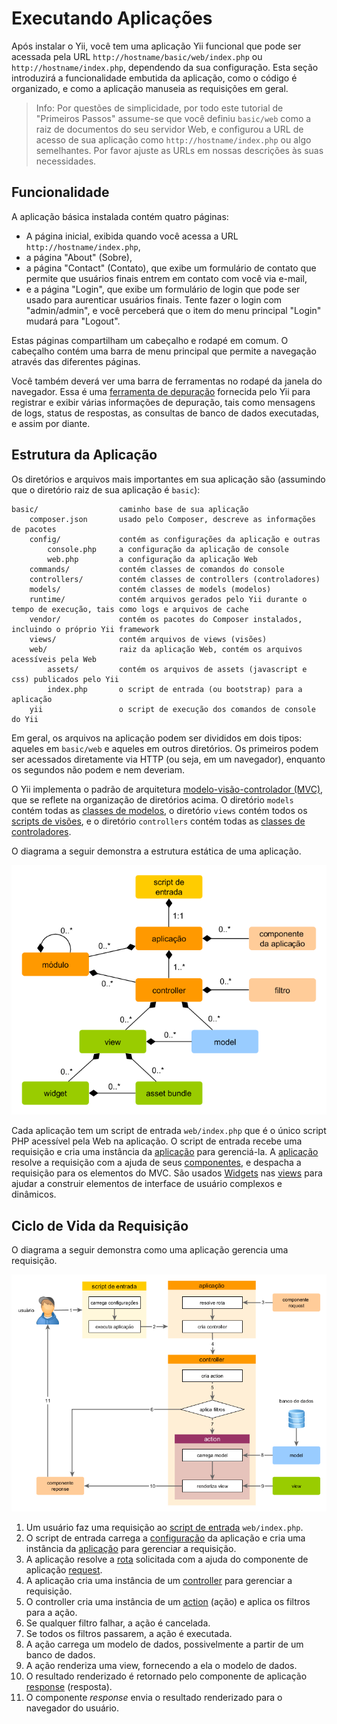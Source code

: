 Executando Aplicações
=====================

Após instalar o Yii, você tem uma aplicação Yii funcional que pode ser acessada
pela URL `http://hostname/basic/web/index.php` ou `http://hostname/index.php`,
dependendo da sua configuração. Esta seção introduzirá a funcionalidade embutida
da aplicação, como o código é organizado, e como a aplicação manuseia as requisições
em geral.

> Info: Por questões de simplicidade, por todo este tutorial de "Primeiros Passos"
  assume-se que você definiu `basic/web` como a raiz de documentos do seu
  servidor Web, e configurou a URL de acesso de sua aplicação como `http://hostname/index.php`
  ou algo semelhantes. Por favor ajuste as URLs em nossas descrições às suas
  necessidades.


Funcionalidade <a name="functionality"></a>
--------------

A aplicação básica instalada contém quatro páginas:

* A página inicial, exibida quando você acessa a URL `http://hostname/index.php`,
* a página "About" (Sobre),
* a página "Contact" (Contato), que exibe um formulário de contato que permite
  que usuários finais entrem em contato com você via e-mail,
* e a página "Login", que exibe um formulário de login que pode ser usado
  para aurenticar usuários finais. Tente fazer o login com "admin/admin", e
  você perceberá que o item do menu principal "Login" mudará para "Logout".

Estas páginas compartilham um cabeçalho e rodapé em comum. O cabeçalho contém
uma barra de menu principal que permite a navegação através das diferentes páginas.

Você também deverá ver uma barra de ferramentas no rodapé da janela do navegador.
Essa é uma [ferramenta de depuração](tool-debugger.md) fornecida pelo Yii para
registrar e exibir várias informações de depuração, tais como mensagens de logs,
status de respostas, as consultas de banco de dados executadas, e assim por diante.


Estrutura da Aplicação <a name="application-structure"></a>
----------------------

Os diretórios e arquivos mais importantes em sua aplicação são (assumindo que
o diretório raiz de sua aplicação é `basic`):

```
basic/                  caminho base de sua aplicação
    composer.json       usado pelo Composer, descreve as informações de pacotes
    config/             contém as configurações da aplicação e outras
        console.php     a configuração da aplicação de console
        web.php         a configuração da aplicação Web
    commands/           contém classes de comandos do console
    controllers/        contém classes de controllers (controladores)
    models/             contém classes de models (modelos)
    runtime/            contém arquivos gerados pelo Yii durante o tempo de execução, tais como logs e arquivos de cache
    vendor/             contém os pacotes do Composer instalados, incluindo o próprio Yii framework
    views/              contém arquivos de views (visões)
    web/                raiz da aplicação Web, contém os arquivos acessíveis pela Web
        assets/         contém os arquivos de assets (javascript e css) publicados pelo Yii
        index.php       o script de entrada (ou bootstrap) para a aplicação
    yii                 o script de execução dos comandos de console do Yii
```

Em geral, os arquivos na aplicação podem ser divididos em dois tipos: aqueles em
`basic/web` e aqueles em outros diretórios. Os primeiros podem ser acessados
diretamente via HTTP (ou seja, em um navegador), enquanto os segundos não podem
e nem deveriam.

O Yii implementa o padrão de arquitetura [modelo-visão-controlador (MVC)](http://wikipedia.org/wiki/Model-view-controller),
que se reflete na organização de diretórios acima. O diretório `models` contém
todas as [classes de modelos](structure-models.md), o diretório `views` contém todos
os [scripts de visões](structure-views.md), e o diretório `controllers` contém
todas as [classes de controladores](structure-controllers.md).

O diagrama a seguir demonstra a estrutura estática de uma aplicação.

![Estrutura Estática de uma Aplicação](images/application-structure.png)

Cada aplicação tem um script de entrada `web/index.php` que é o único script PHP
acessível pela Web na aplicação. O script de entrada recebe uma requisição e
cria uma instância da [aplicação](structure-applications.md) para gerenciá-la.
A [aplicação](structure-applications.md) resolve a requisição com a ajuda de seus
[componentes](concept-components.md), e despacha a requisição para os elementos
do MVC. São usados [Widgets](structure-widgets.md) nas [views](structure-views.md)
para ajudar a construir elementos de interface de usuário complexos e dinâmicos.


Ciclo de Vida da Requisição <a name="request-lifecycle"></a>
---------------------------

O diagrama a seguir demonstra como uma aplicação gerencia uma requisição.

![Ciclo de Vida da Requisição](images/request-lifecycle.png)

1. Um usuário faz uma requisição ao [script de entrada](structure-entry-scripts.md) `web/index.php`.
2. O script de entrada carrega a [configuração](concept-configurations.md) da
   aplicação e cria uma instância da [aplicação](structure-applications.md) para
   gerenciar a requisição.
3. A aplicação resolve a [rota](runtime-routing.md) solicitada com a ajuda do
   componente de aplicação [request](runtime-requests.md).
4. A aplicação cria uma instância de um [controller](structure-controllers.md)
   para gerenciar a requisição.
5. O controller cria uma instância de um [action](structure-controllers.md) (ação)
   e aplica os filtros para a ação.
6. Se qualquer filtro falhar, a ação é cancelada.
7. Se todos os filtros passarem, a ação é executada.
8. A ação carrega um modelo de dados, possivelmente a partir de um banco de dados.
9. A ação renderiza uma view, fornecendo a ela o modelo de dados.
10. O resultado renderizado é retornado pelo componente de aplicação
    [response](runtime-responses.md) (resposta).
11. O componente *response* envia o resultado renderizado para o navegador do usuário.

